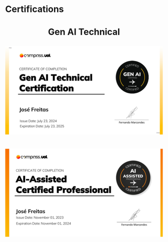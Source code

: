# Certifications

<h1 align="center">
  <p>Gen AI Technical</p>
  <img src="Gen_AI_Technical.jpg" width="800" />
</h1>

<h1 align="center">
  <p></p>
  <img src="AI_Assisted_Certified_Professional.png" width="800" />
</h1>
